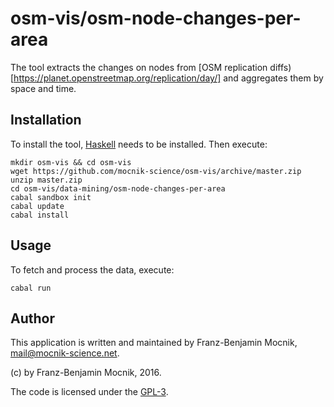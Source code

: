# osm-vis/osm-node-changes-per-area

The tool extracts the changes on nodes from [OSM replication diffs)[https://planet.openstreetmap.org/replication/day/] and aggregates them by space and time.

## Installation

To install the tool, [Haskell](https://www.haskell.org/platform/) needs to be installed. Then execute:
```
mkdir osm-vis && cd osm-vis
wget https://github.com/mocnik-science/osm-vis/archive/master.zip
unzip master.zip
cd osm-vis/data-mining/osm-node-changes-per-area
cabal sandbox init
cabal update
cabal install
```

## Usage

To fetch and process the data, execute:
```
cabal run
```

## Author

This application is written and maintained by Franz-Benjamin Mocnik, <mail@mocnik-science.net>.

(c) by Franz-Benjamin Mocnik, 2016.

The code is licensed under the [GPL-3](http://github.com/mocnik-science/osm-vis/blob/master/LICENSE.md).

